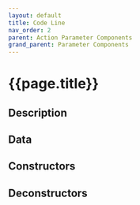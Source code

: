 ```yaml
---
layout: default
title: Code Line
nav_order: 2
parent: Action Parameter Components
grand_parent: Parameter Components
---
```


# **{{page.title}}**

## **Description**


## **Data**


## **Constructors**


## **Deconstructors**

